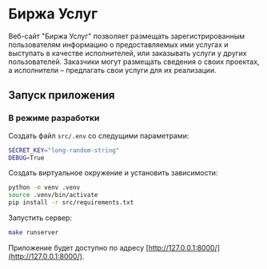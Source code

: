 # Биржа Услуг

Веб-сайт "Биржа Услуг" позволяет размещать зарегистрированным пользователям информацию о
предоставляемых ими услугах и выступать в качестве исполнителей, или заказывать услуги у других
пользователей. Заказчики могут размещать сведения о своих проектах, а исполнители – предлагать свои услуги для
их реализации.

## Запуск приложения

### В режиме разработки

Создать файл `src/.env` со следущими параметрами:

```bash
SECRET_KEY="long-random-string"
DEBUG=True
```

Создать виртуальное окружение и установить зависимости:

```bash
python -m venv .venv
source .venv/bin/activate
pip install -r src/requirements.txt
```

Запустить сервер:

```bash
make runserver
```

Приложение будет доступно по адресу [http://127.0.0.1:8000/](http://127.0.0.1:8000/).
